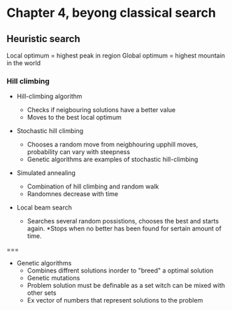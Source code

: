 # Chapter 4, beyong classical search

## Heuristic search

Local optimum = highest peak in region
Global optimum = highest mountain in the world

### Hill climbing

* Hill-climbing algorithm
  * Checks if neigbouring solutions have a better value
  * Moves to the best local optimum

* Stochastic hill climbing 
  * Chooses a random move from neigbhouring upphill moves, probability can vary with steepness
  * Genetic algorithms are examples of stochastic hill-climbing   

* Simulated annealing
  * Combination of hill climbing and random walk 
  * Randomnes decrease with time

* Local beam search 
  * Searches several random possistions, chooses the best and starts again.
  *Stops when no better has been found for sertain amount of time.
  
===

* Genetic algorithms
  * Combines diffrent solutions inorder to "breed" a optimal solution
  * Genetic mutations
  * Problem solution must be definable as a set witch can be mixed with other sets
  * Ex vector of numbers  that represent solutions to the problem
  

